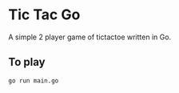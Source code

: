 # Tic Tac Go

A simple 2 player game of tictactoe written in Go.

## To play

```
go run main.go
```